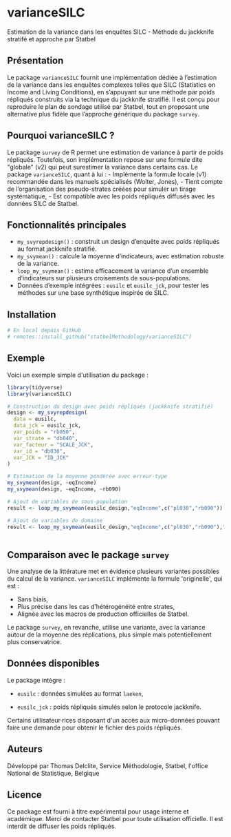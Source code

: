 # varianceSILC

<!-- badges: start -->

<!-- badges: end -->

Estimation de la variance dans les enquêtes SILC - Méthode du jackknife
stratifé et approche par Statbel

## Présentation

Le package `varianceSILC` fournit une implémentation dédiée à
l’estimation de la variance dans les enquêtes complexes telles que SILC
(Statistics on Income and Living Conditions), en s’appuyant sur une
méthode par poids répliqués construits via la technique du jackknife
stratifié. Il est conçu pour reproduire le plan de sondage utilisé par
Statbel, tout en proposant une alternative plus fidèle que l’approche
générique du package `survey`.

## Pourquoi varianceSILC ?

Le package `survey` de R permet une estimation de variance à partir de
poids répliqués. Toutefois, son implémentation repose sur une formule
dite "globale" (v2) qui peut surestimer la variance dans certains cas.
Le package `varianceSILC`, quant à lui : - Implémente la formule locale
(v1) recommandée dans les manuels spécialisés (Wolter, Jones), - Tient
compte de l’organisation des pseudo-strates créées pour simuler un
tirage systématique, - Est compatible avec les poids répliqués diffusés
avec les données SILC de Statbel.

## Fonctionnalités principales

-   `my_svyrepdesign()` : construit un design d’enquête avec poids
    répliqués au format jackknife stratifié.
-   `my_svymean()` : calcule la moyenne d’indicateurs, avec estimation
    robuste de la variance.
-   `loop_my_svymean()` : estime efficacement la variance d’un ensemble
    d’indicateurs sur plusieurs croisements de sous-populations.
-   Données d’exemple intégrées : `eusilc` et `eusilc_jck`, pour tester
    les méthodes sur une base synthétique inspirée de SILC.

## Installation

``` r
# En local depuis GitHub
# remotes::install_github("statbelMethodology/varianceSILC")
```

## Exemple

Voici un exemple simple d'utilisation du package :

``` r
library(tidyverse)
library(varianceSILC)

# Construction du design avec poids répliqués (jackknife stratifié)
design <- my_svyrepdesign(
  data = eusilc,
  data_jck = eusilc_jck,
  var_poids = "rb050",
  var_strate = "db040",
  var_facteur = "SCALE_JCK",
  var_id = "db030",
  var_JCK = "ID_JCK"
)

# Estimation de la moyenne pondérée avec erreur-type
my_svymean(design, ~eqIncome)
my_svymean(design, ~eqIncome, ~rb090)

# Ajout de variables de sous-population
result <- loop_my_svymean(eusilc_design,"eqIncome",c("pl030","rb090"))

# Ajout de variables de domaine
result <- loop_my_svymean(eusilc_design,"eqIncome",c("pl030","rb090"),"hsize")
                            
```

## Comparaison avec le package `survey`

Une analyse de la littérature met en évidence plusieurs variantes
possibles du calcul de la variance. `varianceSILC` implémente la formule
'originelle', qui est :

-   Sans biais,
-   Plus précise dans les cas d’hétérogénéité entre strates,
-   Alignée avec les macros de production officielles de Statbel.

Le package `survey`, en revanche, utilise une variante, avec la variance
autour de la moyenne des réplications, plus simple mais potentiellement
plus conservatrice.

## Données disponibles

Le package intègre :

-   `eusilc` : données simulées au format `laeken`,

-   `eusilc_jck` : poids répliqués simulés selon le protocole jackknife.

Certains utilisateur·rices disposant d'un accès aux micro-données
pouvant faire une demande pour obtenir le fichier des poids répliqués.

## Auteurs

Développé par Thomas Delclite, Service Méthodologie, Statbel, l'office
National de Statistique, Belgique

## Licence

Ce package est fourni à titre expérimental pour usage interne et
académique. Merci de contacter Statbel pour toute utilisation
officielle. Il est interdit de diffuser les poids répliqués.
